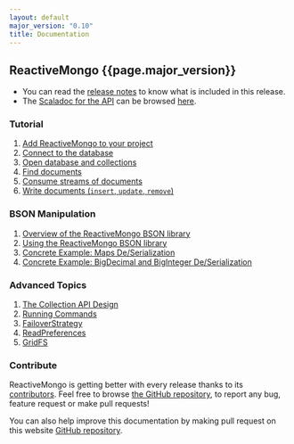 ```yaml
---
layout: default
major_version: "0.10"
title: Documentation
---
```


## ReactiveMongo {{page.major_version}}

* You can read the [release notes](release-details.html) to know what is included in this release.
* The [Scaladoc for the API](../api/index.html) can be browsed [here](../api/index.html).

### Tutorial

1. [Add ReactiveMongo to your project](tutorial/setup.html)
2. [Connect to the database](tutorial/connect-database.html)
3. [Open database and collections](tutorial/database-and-collection.html)
4. [Find documents](tutorial/find-documents.html)
5. [Consume streams of documents](tutorial/consume-streams.html)
6. [Write documents (`insert`, `update`, `remove`)](tutorial/write-documents.html)

### BSON Manipulation

1. [Overview of the ReactiveMongo BSON library](bson/overview.html)
2. [Using the ReactiveMongo BSON library](bson/usage.html)
3. [Concrete Example: Maps De/Serialization](bson/example-maps.html)
4. [Concrete Example: BigDecimal and BigInteger De/Serialization](bson/example-bigdecimal.html)

### Advanced Topics

1. [The Collection API Design](advanced-topics/collection-api-design.html)
2. [Running Commands](advanced-topics/commands.html)
3. [FailoverStrategy](advanced-topics/failoverstrategy.html)
4. [ReadPreferences](advanced-topics/read-preferences.html)
5. [GridFS](advanced-topics/gridfs.html)

### Contribute

ReactiveMongo is getting better with every release thanks to its [contributors](https://github.com/ReactiveMongo/ReactiveMongo/graphs/contributors). Feel free to browse [the GitHub repository](https://github.com/ReactiveMongo), to report any bug, feature request or make pull requests!

You can also help improve this documentation by making pull request on this website [GitHub repository](https://github.com/ReactiveMongo/reactivemongo-site).
